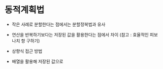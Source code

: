 # 동적계획법

* 작은 사례로 분할한다는 점에서는 분할정복법과 유사

* 연산을 반복하기보다는 저장된 값을 활용한다는 점에서 차이 (참고 : 효율적인 피보나치 항 구하기)

* 상향식 접근 방법

* 배열을 활용해 저장된 값으로 

